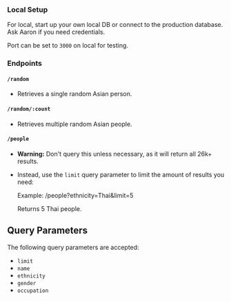 ### Local Setup

For local, start up your own local DB or connect to the production database. Ask Aaron if you need credentials.

Port can be set to `3000` on local for testing.

### Endpoints

#### `/random`

- Retrieves a single random Asian person.

#### `/random/:count`

- Retrieves multiple random Asian people.

#### `/people`

- **Warning:** Don't query this unless necessary, as it will return all 26k+ results.
- Instead, use the `limit` query parameter to limit the amount of results you need:

  Example: /people?ethnicity=Thai&limit=5

  Returns 5 Thai people.

## Query Parameters

The following query parameters are accepted:

- `limit`
- `name`
- `ethnicity`
- `gender`
- `occupation`

